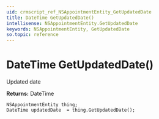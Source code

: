 ```yaml
---
uid: crmscript_ref_NSAppointmentEntity_GetUpdatedDate
title: DateTime GetUpdatedDate()
intellisense: NSAppointmentEntity.GetUpdatedDate
keywords: NSAppointmentEntity, GetUpdatedDate
so.topic: reference
---
```


# DateTime GetUpdatedDate()

Updated date

**Returns:** DateTime

```crmscript
NSAppointmentEntity thing;
DateTime updatedDate  = thing.GetUpdatedDate();
```

